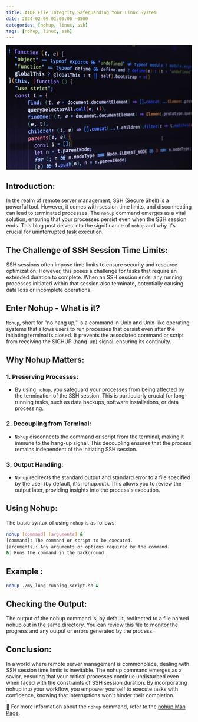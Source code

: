 ```yaml
---
title: AIDE File Integrity Safeguarding Your Linux System
date: 2024-02-09 01:00:00 -0500
categories: [nohup, linux, ssh]
tags: [nohup, linux, ssh]
---
```


![AIDE File Integrity](/assets/img/posts/2024/nohup_command/nohup_command.jpg)


## Introduction:

In the realm of remote server management, SSH (Secure Shell) is a powerful tool. However, it comes with session time limits, and disconnecting can lead to terminated processes. The `nohup` command emerges as a vital solution, ensuring that your processes persist even when the SSH session ends. This blog post delves into the significance of `nohup` and why it's crucial for uninterrupted task execution.

## The Challenge of SSH Session Time Limits:

SSH sessions often impose time limits to ensure security and resource optimization. However, this poses a challenge for tasks that require an extended duration to complete. When an SSH session ends, any running processes initiated within that session also terminate, potentially causing data loss or incomplete operations.

## Enter Nohup - What is it?

`Nohup`, short for "no hang up," is a command in Unix and Unix-like operating systems that allows users to run processes that persist even after the initiating terminal is closed. It prevents the associated command or script from receiving the SIGHUP (hang-up) signal, ensuring its continuity.

## Why Nohup Matters:

### 1. **Preserving Processes:**
   - By using `nohup`, you safeguard your processes from being affected by the termination of the SSH session. This is particularly crucial for long-running tasks, such as data backups, software installations, or data processing.

### 2. **Decoupling from Terminal:**
   - `Nohup` disconnects the command or script from the terminal, making it immune to the hang-up signal. This decoupling ensures that the process remains independent of the initiating SSH session.

### 3. **Output Handling:**
   - `Nohup` redirects the standard output and standard error to a file specified by the user (by default, it's nohup.out). This allows you to review the output later, providing insights into the process's execution.

## Using Nohup:

The basic syntax of using `nohup` is as follows:

```bash
nohup [command] [arguments] &
[command]: The command or script to be executed.
[arguments]: Any arguments or options required by the command.
&: Runs the command in the background.
```

## Example : 

```bash
nohup ./my_long_running_script.sh &
```


## Checking the Output:

The output of the nohup command is, by default, redirected to a file named nohup.out in the same directory. You can review this file to monitor the progress and any output or errors generated by the process.


## Conclusion:

In a world where remote server management is commonplace, dealing with SSH session time limits is inevitable. The nohup command emerges as a savior, ensuring that your critical processes continue undisturbed even when faced with the constraints of SSH session duration. By incorporating nohup into your workflow, you empower yourself to execute tasks with confidence, knowing that interruptions won't hinder their completion.



📝 For more information about the `nohup` command, refer to the [nohup Man Page](https://linux.die.net/man/1/nohup).


